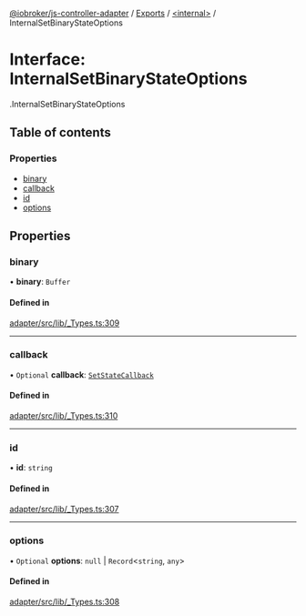 [@iobroker/js-controller-adapter](../README.md) / [Exports](../modules.md) / [<internal\>](../modules/internal_.md) / InternalSetBinaryStateOptions

# Interface: InternalSetBinaryStateOptions

[<internal>](../modules/internal_.md).InternalSetBinaryStateOptions

## Table of contents

### Properties

- [binary](internal_.InternalSetBinaryStateOptions.md#binary)
- [callback](internal_.InternalSetBinaryStateOptions.md#callback)
- [id](internal_.InternalSetBinaryStateOptions.md#id)
- [options](internal_.InternalSetBinaryStateOptions.md#options)

## Properties

### binary

• **binary**: `Buffer`

#### Defined in

[adapter/src/lib/_Types.ts:309](https://github.com/ioBroker/ioBroker.js-controller/blob/a0c54039/packages/adapter/src/lib/_Types.ts#L309)

___

### callback

• `Optional` **callback**: [`SetStateCallback`](../modules/internal_.md#setstatecallback)

#### Defined in

[adapter/src/lib/_Types.ts:310](https://github.com/ioBroker/ioBroker.js-controller/blob/a0c54039/packages/adapter/src/lib/_Types.ts#L310)

___

### id

• **id**: `string`

#### Defined in

[adapter/src/lib/_Types.ts:307](https://github.com/ioBroker/ioBroker.js-controller/blob/a0c54039/packages/adapter/src/lib/_Types.ts#L307)

___

### options

• `Optional` **options**: ``null`` \| `Record`<`string`, `any`\>

#### Defined in

[adapter/src/lib/_Types.ts:308](https://github.com/ioBroker/ioBroker.js-controller/blob/a0c54039/packages/adapter/src/lib/_Types.ts#L308)
